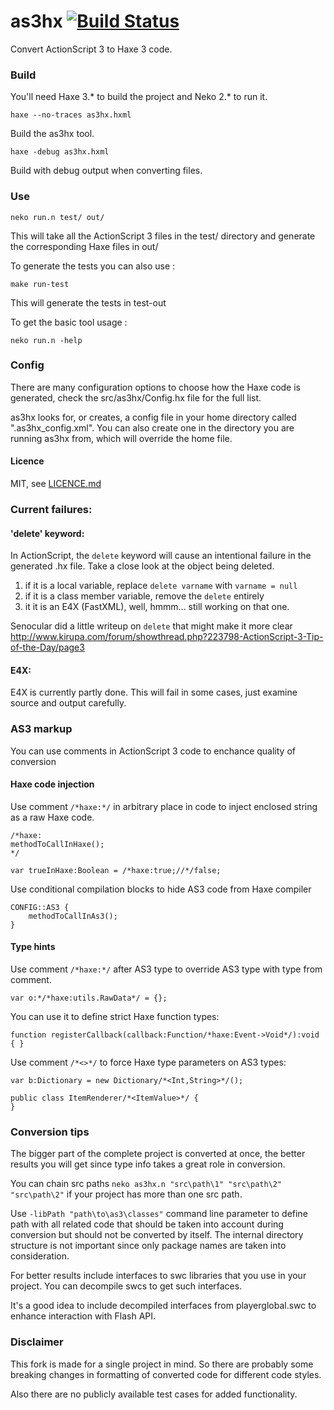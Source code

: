 # as3hx [![Build Status](https://travis-ci.org/HaxeFoundation/as3hx.svg?branch=master)](https://travis-ci.org/HaxeFoundation/as3hx)
Convert ActionScript 3 to Haxe 3 code.

### Build
You'll need Haxe 3.* to build the project and Neko 2.* to run it.
    
    haxe --no-traces as3hx.hxml
Build the as3hx tool.

    haxe -debug as3hx.hxml
Build with debug output when converting files.

### Use

    neko run.n test/ out/
    
This will take all the ActionScript 3 files in the test/ directory 
and generate the corresponding Haxe files in out/

To generate the tests you can also use :

    make run-test

This will generate the tests in test-out

To get the basic tool usage :

    neko run.n -help

### Config

There are many configuration options to choose how the Haxe code
is generated, check the src/as3hx/Config.hx file for the full list.

as3hx looks for, or creates, a config file in your home directory
called ".as3hx_config.xml". You can also create one in the directory
you are running as3hx from, which will override the home file.


#### Licence

MIT, see [LICENCE.md](LICENCE.md)



### Current failures:

#### 'delete' keyword:
In ActionScript, the `delete` keyword will cause an intentional failure in the
generated .hx file. Take a close look at the object being deleted.

1. if it is a local variable, replace `delete varname` with `varname = null`
2. if it is a class member variable, remove the `delete` entirely
3. it it is an E4X (FastXML), well, hmmm... still working on that one.

Senocular did a little writeup on `delete` that might make it more clear
http://www.kirupa.com/forum/showthread.php?223798-ActionScript-3-Tip-of-the-Day/page3


#### E4X:
E4X is currently partly done. This will fail in some cases, just examine source
and output carefully.

### AS3 markup
You can use comments in ActionScript 3 code to enchance quality of conversion

#### Haxe code injection
Use comment `/*haxe:*/` in arbitrary place in code to inject enclosed string as a raw Haxe code.

    /*haxe:
    methodToCallInHaxe();
    */

    var trueInHaxe:Boolean = /*haxe:true;//*/false;

Use conditional compilation blocks to hide AS3 code from Haxe compiler

    CONFIG::AS3 {
        methodToCallInAs3();
    }

#### Type hints
Use comment `/*haxe:*/` after AS3 type to override AS3 type with type from comment.

    var o:*/*haxe:utils.RawData*/ = {};

You can use it to define strict Haxe function types:

    function registerCallback(callback:Function/*haxe:Event->Void*/):void { }



Use comment `/*<>*/` to force Haxe type parameters on AS3 types:

    var b:Dictionary = new Dictionary/*<Int,String>*/();
    
    public class ItemRenderer/*<ItemValue>*/ {
    }
 
### Conversion tips
The bigger part of the complete project is converted at once, the better results you will get since type info takes a great role in conversion.

You can chain src paths `neko as3hx.n "src\path\1" "src\path\2" "src\path\2"` if your project has more than one src path.

Use `-libPath "path\to\as3\classes"` command line parameter to define path with all related code that should be taken into account during conversion but should not be converted by itself. The internal directory structure is not important since only package names are taken into consideration.

For better results include interfaces to swc libraries that you use in your project. You can decompile swcs to get such interfaces.

It's a good idea to include decompiled interfaces from playerglobal.swc to enhance interaction with Flash API.



### Disclaimer
This fork is made for a single project in mind. So there are probably some breaking changes in formatting of converted code for different code styles.

Also there are no publicly available test cases for added functionality.
